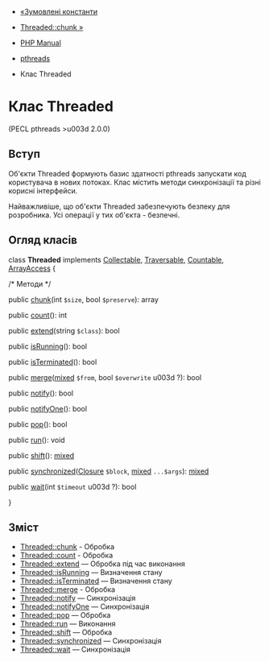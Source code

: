 - [«Зумовлені константи](pthreads.constants.md)
- [Threaded::chunk »](threaded.chunk.md)

- [PHP Manual](index.md)
- [pthreads](book.pthreads.md)
- Клас Threaded

# Клас Threaded

(PECL pthreads \>u003d 2.0.0)

## Вступ

Об'єкти Threaded формують базис здатності pthreads запускати
код користувача в нових потоках. Клас містить методи
синхронізації та різні корисні інтерфейси.

Найважливіше, що об'єкти Threaded забезпечують безпеку для
розробника. Усі операції у тих об'єкта - безпечні.

## Огляд класів

class **Threaded** implements [Collectable](class.collectable.md),
[Traversable](class.traversable.md),
[Countable](class.countable.md), [ArrayAccess](class.arrayaccess.md)
{

/\* Методи \*/

public [chunk](threaded.chunk.md)(int `$size`, bool `$preserve`):
array

public [count](threaded.count.md)(): int

public [extend](threaded.extend.md)(string `$class`): bool

public [isRunning](thread.isrunning.md)(): bool

public [isTerminated](threaded.isterminated.md)(): bool

public
[merge](threaded.merge.md)([mixed](language.types.declarations.md#language.types.declarations.mixed)
`$from`, bool `$overwrite` u003d ?): bool

public [notify](threaded.notify.md)(): bool

public [notifyOne](threaded.notifyone.md)(): bool

public [pop](threaded.pop.md)(): bool

public [run](threaded.run.md)(): void

public [shift](threaded.shift.md)():
[mixed](language.types.declarations.md#language.types.declarations.mixed)

public
[synchronized](threaded.synchronized.md)([Closure](class.closure.md)
`$block`,
[mixed](language.types.declarations.md#language.types.declarations.mixed)
`...$args`):
[mixed](language.types.declarations.md#language.types.declarations.mixed)

public [wait](threaded.wait.md)(int `$timeout` u003d ?): bool

}

## Зміст

- [Threaded::chunk](threaded.chunk.md) - Обробка
- [Threaded::count](threaded.count.md) - Обробка
- [Threaded::extend](threaded.extend.md) — Обробка під час
виконання
- [Threaded::isRunning](thread.isrunning.md) — Визначення стану
- [Threaded::isTerminated](threaded.isterminated.md) — Визначення
стану
- [Threaded::merge](threaded.merge.md) - Обробка
- [Threaded::notify](threaded.notify.md) — Синхронізація
- [Threaded::notifyOne](threaded.notifyone.md) — Синхронізація
- [Threaded::pop](threaded.pop.md) — Обробка
- [Threaded::run](threaded.run.md) — Виконання
- [Threaded::shift](threaded.shift.md) — Обробка
- [Threaded::synchronized](threaded.synchronized.md) — Синхронізація
- [Threaded::wait](threaded.wait.md) — Синхронізація
